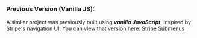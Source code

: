 ### Previous Version (Vanilla JS):

A similar project was previously built using **_vanilla JavaScript_**, inspired by Stripe's navigation UI.
You can view that version here: [Stripe Submenus](https://github.com/feramjo-webdev/stripe-submenus.git)
